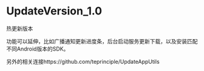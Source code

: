 # UpdateVersion_1.0
 热更新版本 
 
 功能可以延伸，比如广播通知更新进度条，后台启动服务更新下载，以及安装匹配不同Android版本的SDK。
 
 另外的相关连接https://github.com/teprinciple/UpdateAppUtils
